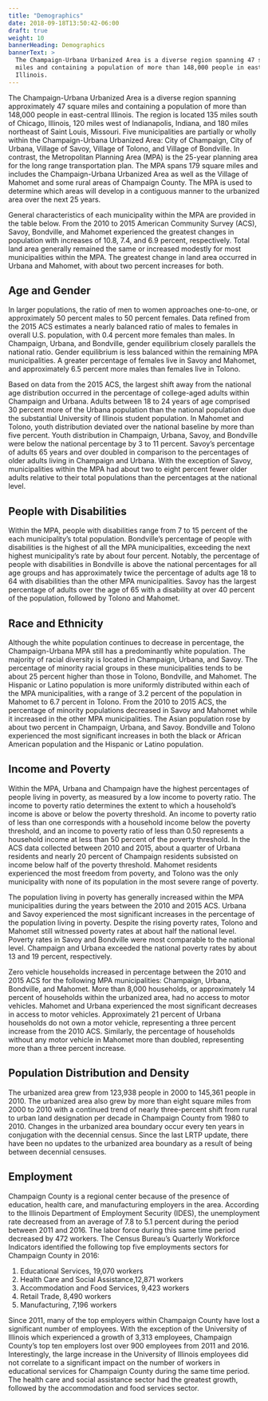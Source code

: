 ```yaml
---
title: "Demographics"
date: 2018-09-18T13:50:42-06:00
draft: true
weight: 10
bannerHeading: Demographics
bannerText: >
  The Champaign-Urbana Urbanized Area is a diverse region spanning 47 square
  miles and containing a population of more than 148,000 people in east-central
  Illinois.
---
```


The Champaign-Urbana Urbanized Area is a diverse region spanning approximately
47 square miles and containing a population of more than 148,000 people in
east-central Illinois. The region is located 135 miles south of Chicago,
Illinois, 120 miles west of Indianapolis, Indiana, and 180 miles northeast of
Saint Louis, Missouri. Five municipalities are partially or wholly within the
Champaign-Urbana Urbanized Area: City of Champaign, City of Urbana, Village of
Savoy, Village of Tolono, and Village of Bondville. In contrast, the
Metropolitan Planning Area (MPA) is the 25-year planning area for the long range
transportation plan. The MPA spans 179 square miles and includes the
Champaign-Urbana Urbanized Area as well as the Village of Mahomet and some rural
areas of Champaign County. The MPA is used to determine which areas will develop
in a contiguous manner to the urbanized area over the next 25 years.

General characteristics of each municipality within the MPA are provided in the
table below. From the 2010 to 2015 American Community Survey (ACS), Savoy,
Bondville, and Mahomet experienced the greatest changes in population with
increases of 10.8, 7.4, and 6.9 percent, respectively. Total land area generally
remained the same or increased modestly for most municipalities within the MPA.
The greatest change in land area occurred in Urbana and Mahomet, with about two
percent increases for both.

<rpc-table text-alignment="1,r"
url="basicdemographics2010-2015.csv"
table-title="Basic Characteristics of Municipalities within the MPA"
switch="true"
source="US Census Bureau, ACS 5-Yr Data, 2010-2015 (Table B01003) and US Census Bureau, Decennial Census, 2010"></rpc-table>

<rpc-chart
url="chart-basicdemoinfo.csv"
type="bar"
colors="blue,red"
y-label="Percent Change"
legend-position="top"
legend="true"
tooltip-intersect="true"
chart-title="Percent Change in Population and Land Area"></rpc-chart>

## Age and Gender ##

In larger populations, the ratio of men to women approaches one-to-one, or
approximately 50 percent males to 50 percent females. Data refined from
the 2015 ACS estimates a nearly balanced ratio of males to females in overall
U.S. population, with 0.4 percent more females than males. In Champaign, Urbana,
and Bondville, gender equilibrium closely parallels the national ratio. Gender
equilibrium is less balanced within the remaining MPA municipalities. A greater
percentage of females live in Savoy and Mahomet, and approximately 6.5 percent
more males than females live in Tolono.

<rpc-chart
url="acs15-gender-awayfrom50.csv"
type="bar"
stacked="true"
colors="#24ABE2, #BE1E2D"
y-label="Percent Distance away from Equilibrium"
legend-position="top"
legend="true"
tooltip-intersect="true"
source="US Census Bureau, ACS 5-Yr Data, 2010-2015 (Table B01001)"
chart-title="Percent Gender Difference within the MPA"></rpc-chart>

Based on data from the 2015 ACS, the largest shift away from the national age
distribution occurred in the percentage of college-aged adults within Champaign
and Urbana. Adults between 18 to 24 years of age comprised 30 percent more of
the Urbana population than the national population due the substantial
University of Illinois student population. In Mahomet and Tolono, youth
distribution deviated over the national baseline by more than five percent.
Youth distribution in Champaign, Urbana, Savoy, and Bondville were below the
national percentage by 3 to 11 percent. Savoy’s percentage of adults 65 years
and over doubled in comparison to the percentages of older adults living in
Champaign and Urbana. With the exception of Savoy, municipalities within the MPA
had about two to eight percent fewer older adults relative to their total
populations than the percentages at the national level.

<rpc-chart
url="acs15-age.csv"
type="bar"
stacked="true"
y-label="Percent of Population"
legend-position="top"
legend="true"
tooltip-intersect="true"
source="US Census Bureau, ACS 5-Yr Data, 2010-2015 (Table B01001)"
chart-title="Percent Age Distribution within the MPA"></rpc-chart>


## People with Disabilities ##

Within the MPA, people with disabilities range from 7 to 15 percent of the each
municipality’s total population. Bondville’s percentage of people with
disabilities is the highest of all the MPA municipalities, exceeding the next
highest municipality’s rate by about four percent. Notably, the percentage of
people with disabilities in Bondville is above the national percentages for all
age groups and has approximately twice the percentage of adults age 18 to 64
with disabilities than the other MPA municipalities. Savoy has the largest
percentage of adults over the age of 65 with a disability at over 40 percent of
the population, followed by Tolono and Mahomet.

<rpc-chart
url="acs-disability2010-2015.csv"
type="bar"
stacked="true"
columns="1,2,3,4"
y-label="Percentage of Population"
legend-position="top"
legend="true"
tooltip-intersect="true"
source="US Census Bureau, ACS 5-Yr Data, 2010-2015 (Table B18101)"
chart-title="Percentage of the Population with a Disability"><rpc-dataset
type="line"
label="National Percentage of People with Disabilities"
data="12.4,12.4,12.4,12.4,12.4,12.4"
fill="false"
order="7"
border-color="gray"
point-radius="0"></rpc-dataset></rpc-chart>

## Race and Ethnicity ##

Although the white population continues to decrease in percentage, the
Champaign-Urbana MPA still has a predominantly white population. The majority of
racial diversity is located in Champaign, Urbana, and Savoy. The percentage of
minority racial groups in these municipalities tends to be about 25 percent
higher than those in Tolono, Bondville, and Mahomet. The Hispanic or Latino
population is more uniformly distributed within each of the MPA municipalities,
with a range of 3.2 percent of the population in Mahomet to 6.7 percent in
Tolono. From the 2010 to 2015 ACS, the percentage of minority populations
decreased in Savoy and Mahomet while it increased in the other MPA
municipalities. The Asian population rose by about two percent in Champaign,
Urbana, and Savoy. Bondville and Tolono experienced the most significant
increases in both the black or African American population and the Hispanic or
Latino population.

<rpc-table
url="acs-raceethnicity2010-2015.csv"
text-alignment="1,r"
table-title="Race Composition of Municipalities within the MPA"
switch="true"
columns="1,3,4,5,6,7,8"
source="US Census Bureau, ACS 5-Yr Data, 2010-2015 (Table B02001)"></rpc-table>

<rpc-table
url="acs15-ethnicity.csv"
text-alignment="1,r"
table-title="Hispanic or Latino Ethnicity within Municipalities of the MPA"
switch="true"
source="US Census Bureau, ACS 5-Yr Data, 2010-2015 (Table B03002)"></rpc-table>

<rpc-chart
url="acs-raceethnicity2010-2015.csv"
type="bar"
colors="#c4c4c4,#24ABE2"
stacked="false"
grid-lines="false"
xangle="-0"
rows="16,17,18,19,20,21,22"
columns="1,2,3"
y-label="Percentage of Population"
legend-position="top"
legend="true"
tooltip-intersect="true"
grid-lines="false"
source="US Census Bureau, ACS 5-Yr Data, 2005-2015 (Table B02001)"
chart-title="Race and Ethnicity from 2010 to 2015">
<rpc-dataset
type="line"
fill="false"
border-color="#c4c4c4"
border-width="1"
point-radius="0"
order="3"
label="National Percentage of Minority Groups in 2010"
data="26.0,26.0,26.0,26.0,26.0,26.0">
</rpc-dataset><rpc-dataset
type="line"
fill="false"
border-color="#24ABE2"
border-width="1"
point-radius="0"
order="4"
label="National Percentage of Minority Groups in 2015"
data="26.4,26.4,26.4,26.4,26.4,26.4">
</rpc-dataset></rpc-chart>

<rpc-chart
url="acs-raceethnicity2010-2015.csv"
type="bar"
switch="false"
colors="blue,orange,red,green,indigo,lime,#c4c4c4"
rows="1,3,4,5,6,7,8"
stacked="true"
y-label="Percentage of Population"
legend-position="top"
legend="true"
tooltip-intersect="true"
grid-lines="true"
source="US Census Bureau, ACS 5-Yr Data, 2010-2015 (Table B02001)"
chart-title="Race within MPA Municipalities in 2015"></rpc-chart>

<rpc-chart
url="acs-raceethnicity2010-2015.csv"
type="bar"
switch="false"
stacked="false"
rows="9,10,11,12,13,14,15"
columns="1,2,3,4"
y-label="Percent Difference"
legend-position="top"
legend="true"
grid-lines="true"
tooltip-intersect="true"
source="US Census Bureau, ACS 5-Yr Data, 2005-2015 (Tables B02001 and B03002)"
chart-title="Change in Race and Ethnicity from 2010 to 2015"></rpc-chart>

## Income and Poverty ##

Within the MPA, Urbana and Champaign have the highest percentages of people
living in poverty, as measured by a low income to poverty ratio. The income to
poverty ratio determines the extent to which a household’s income is above or
below the poverty threshold. An income to poverty ratio of less than one
corresponds with a household income below the poverty threshold, and an income
to poverty ratio of less than 0.50 represents a household income at less than
50 percent of the poverty threshold. In the ACS data collected between 2010
and 2015, about a quarter of Urbana residents and nearly 20 percent of
Champaign residents subsisted on income below half of the poverty threshold.
Mahomet residents experienced the most freedom from poverty, and Tolono was the
only municipality with none of its population in the most severe range of
poverty.

The population living in poverty has generally increased within the MPA
municipalities during the years between the 2010 and 2015 ACS. Urbana and Savoy
experienced the most significant increases in the percentage of the population
living in poverty. Despite the rising poverty rates, Tolono and Mahomet still
witnessed poverty rates at about half the national level. Poverty rates in Savoy
and Bondville were most comparable to the national level. Champaign and
Urbana exceeded the national poverty rates by about 13 and 19 percent, respectively.

<rpc-chart
url="acs-poverty2010-2015.csv"
type="bar"
switch="false"
colors="red,#c77f87,gray,#c4c4c4,#DDDDDD"
columns="1,4,5,6,7,8"
grid-lines="false"
stacked="true"
legend-position="top"
legend="true"
y-label="Percentage of Population"
tooltip-intersect="true"
source="US Census Bureau, ACS 5-Yr Data, 2010-2015 (Table B17002)"
chart-title="Income to Poverty Ratio within the MPA">
<rpc-dataset
type="line"
label="National Rate of Poverty"
data="15.5,15.5,15.5,15.5,15.5,15.5"
fill="false"
order="7"
border-color="#470b11"
point-radius="0"></rpc-dataset>
</rpc-chart>

<rpc-chart
url="acs-poverty2010-2015.csv"
type="bar"
stacked="false"
columns="1,2,3"
colors="#c4c4c4, #24ABE2"
legend-position="top"
legend="true"
y-label="Percentage of Population"
tooltip-intersect="true"
source="US Census Bureau, ACS 5-Yr Data, 2005-2015 (Table B17001)"
chart-title="Percentage of Population Living below the Poverty Level">
<rpc-dataset
type="line"
fill="false"
border-color="#c4c4c4"
border-width="1"
point-radius="0"
order="3"
label="National Poverty Rate in 2010"
data="13.8,13.8,13.8,13.8,13.8,13.8">
</rpc-dataset><rpc-dataset
type="line"
fill="false"
border-color="#24ABE2"
border-width="1"
point-radius="0"
order="4"
label="National Poverty Rate in 2015"
data="15.5,15.5,15.5,15.5,15.5,15.5">
</rpc-dataset></rpc-chart>


Zero vehicle households increased in percentage between the 2010 and 2015 ACS
for the following MPA municipalities: Champaign, Urbana, Bondville, and Mahomet.
More than 8,000 households, or approximately 14 percent of households within the
urbanized area, had no access to motor vehicles. Mahomet and Urbana experienced
the most significant decreases in access to motor vehicles. Approximately 21
percent of Urbana households do not own a motor vehicle, representing a three
percent increase from the 2010 ACS. Similarly, the percentage of households
without any motor vehicle in Mahomet more than doubled, representing more than a
three percent increase.

<rpc-table
url="acs15-0cars.csv"
text-alignment="1,r"
table-title="Access to Motor Vehicles per Household"
switch="true"
source="US Census Bureau, ACS 5-Yr Data, 2010-2015 (Table B08201)"></rpc-table>

<rpc-chart
url="acs15-0cars2010-2015.csv"
type="bar"
colors="#c4c4c4,#24ABE2"
stacked="false"
legend-position="top"
legend="true"
y-label="Percentage of Households"
tooltip-intersect="true"
chart-title="Households with No Motor Vehicle Access from 2010 to 2015"
source="US Census Bureau, ACS 5-Yr Data, 2005-2015 (Table B08201)">
<rpc-dataset
type="line"
fill="false"
border-color="#c4c4c4"
border-width="1"
point-radius="0"
order="3"
label="National Rate of Zero Vehicles in 2010"
data="8.9,8.9,8.9,8.9,8.9,8.9">
</rpc-dataset><rpc-dataset
type="line"
fill="false"
border-color="#24ABE2"
border-width="1"
point-radius="0"
order="4"
label="National Rate of Zero Vehicles in 2015"
data="9.1,9.1,9.1,9.1,9.1,9.1">
</rpc-dataset>
</rpc-chart>

## Population Distribution and Density ##

The urbanized area grew from 123,938 people in 2000 to 145,361 people in 2010.
The urbanized area also grew by more than eight square miles from 2000 to 2010
with a continued trend of nearly three-percent shift from rural to urban land
designation per decade in Champaign County from 1980 to 2010. Changes in the
urbanized area boundary occur every ten years in conjugation with the decennial
census. Since the last LRTP update, there have been no updates to the urbanized
area boundary as a result of being between decennial censuses.

<rpc-table url="urban-rural-ratio1980-2010.csv"
table-title="Urban-Rural Ratio (1980-2010)"
text-alignment="1,r"
switch="false"
source="US Census Bureau, Decennial Census 1980-2010. SF1 (Table P2)"></rpc-table>

## Employment ##

Champaign County is a regional center because of the presence of education,
health care, and manufacturing employers in the area. According to the Illinois
Department of Employment Security (IDES), the unemployment rate decreased from
an average of 7.8 to 5.1 percent during the period between 2011 and 2016. The
labor force during this same time period decreased by 472 workers. The Census
Bureau’s Quarterly Workforce Indicators identified the following top five
employments sectors for Champaign County in 2016:

1. Educational Services, 19,070 workers
2. Health Care and Social Assistance,12,871 workers
3. Accommodation and Food Services, 9,423 workers
4. Retail Trade, 8,490 workers
5. Manufacturing, 7,196 workers

Since 2011, many of the top employers within Champaign County have lost a
significant number of employees. With the exception of the University of
Illinois which experienced a growth of 3,313 employees, Champaign County’s top
ten employers lost over 900 employees from 2011 and 2016. Interestingly, the
large increase in the University of Illinois employees did not correlate to a
significant impact on the number of workers in educational services for
Champaign County during the same time period. The health care and social
assistance sector had the greatest growth, followed by the accommodation and
food services sector.

<rpc-table
url="edc-topemployers.csv"
text-alignment="1,r"
table-title="Champaign County Top Employers (2016)"
switch="false"
source="Champaign County Economic Development Corporation, 2017"></rpc-table>
